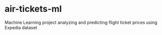 # air-tickets-ml
Machine Learning project analyzing and predicting flight ticket prices using Expedia dataset
